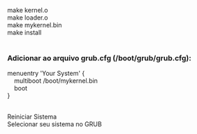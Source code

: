 make kernel.o<br />
make loader.o<br />
make mykernel.bin<br />
make install<br /><br />

### Adicionar ao arquivo grub.cfg (/boot/grub/grub.cfg): ###
menuentry 'Your System' {<br />
        &nbsp;&nbsp;&nbsp;&nbsp;multiboot /boot/mykernel.bin<br />
        &nbsp;&nbsp;&nbsp;&nbsp;boot<br />
}<br /><br />

Reiniciar Sistema<br />
Selecionar seu sistema no GRUB